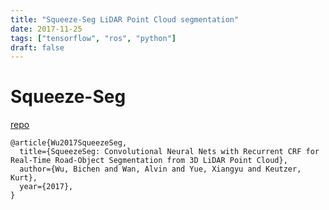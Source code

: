 ```yaml
---
title: "Squeeze-Seg LiDAR Point Cloud segmentation"
date: 2017-11-25
tags: ["tensorflow", "ros", "python"]
draft: false
---
```


# Squeeze-Seg

[repo](https://github.com/VincentCheungM/SqueezeSeg_tf)

```text
@article{Wu2017SqueezeSeg,
  title={SqueezeSeg: Convolutional Neural Nets with Recurrent CRF for Real-Time Road-Object Segmentation from 3D LiDAR Point Cloud},
  author={Wu, Bichen and Wan, Alvin and Yue, Xiangyu and Keutzer, Kurt},
  year={2017},
}
```